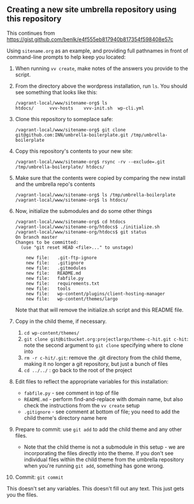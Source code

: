 ## Creating a new site umbrella repository using this repository

This continues from https://gist.github.com/benlk/e4f555eb817940b817354f598408e57c

Using `sitename.org` as an example, and providing full pathnames in front of command-line prompts to help keep you located:

1. When running `vv create`, make notes of the answers you provide to the script.
2. From the directory above the wordpress installation, run `ls`. You should see something that looks like this:

	```
	/vagrant-local/www/sitename-org$ ls
	htdocs/      vvv-hosts    vvv-init.sh  wp-cli.yml
	```
3. Clone this repository to someplace safe:

	```
	/vagrant-local/www/sitename-org$ git clone git@github.com:INN/umbrella-boilerplate.git /tmp/umbrella-boilerplate
	```
4. Copy this repository's contents to your new site:

	```
	/vagrant-local/www/sitename-org$ rsync -rv --exclude=.git /tmp/umbrella-boilerplate/ htdocs/
	```
5. Make sure that the contents were copied by comparing the new install and the umbrella repo's contents

	```
	/vagrant-local/www/sitename-org$ ls /tmp/umbrella-boilerplate
	/vagrant-local/www/sitename-org$ ls htdocs/
	```
6. Now, initialize the submodules and do some other things

	```
	/vagrant-local/www/sitename-org$ cd htdocs
	/vagrant-local/www/sitename-org/htdocs$ ./initialize.sh
	/vagrant-local/www/sitename-org/htdocs$ git status
	On branch master
	Changes to be committed:
	  (use "git reset HEAD <file>..." to unstage)

		new file:   .git-ftp-ignore
		new file:   .gitignore
		new file:   .gitmodules
		new file:   README.md
		new file:   fabfile.py
		new file:   requirements.txt
		new file:   tools
		new file:   wp-content/plugins/client-hosting-manager
		new file:   wp-content/themes/largo

	```

	Note that that will remove the initialize.sh script and this README file.

7. Copy in the child theme, if necessary.
	1. `cd wp-content/themes/`
	2. `git clone git@bitbucket.org:projectlargo/theme-c-hit.git c-hit`: note the second argument to `git clone` specifying where to clone into
	3. `rm -r c-hit/.git`: remove the .git directory from the child theme, making it no longer a git repository, but just a bunch of files
	4. `cd ../../` : go back to the root of the project

8. Edit files to reflect the appropriate variables for this installation:
	- `fabfile.py` - see comment in top of file
	- `README.md` - perform find-and-replace with domain name, but also check the instructions from the `vv create` setup
	- `.gitignore` - see comment at bottom of file; you need to add the child theme's directory name here

9. Prepare to commit: use `git add` to add the child theme and any other files.
	- Note that the child theme is not a submodule in this setup - we are incorporating the files directly into the theme. If you don't see individual files within the child theme from the umbrella repository when you're running `git add`, something has gone wrong.

10. Commit: `git commit`


This doesn't set any variables. This doesn't fill out any text. This just gets you the files.
